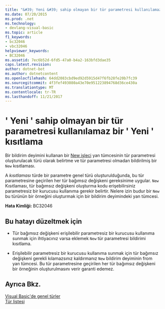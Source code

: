 ```yaml
---
title: "&#39; Yeni &#39; sahip olmayan bir tür parametresi kullanılamaz bir &#39; Yeni &#39; kısıtlama"
ms.date: 07/20/2015
ms.prod: .net
ms.technology:
- devlang-visual-basic
ms.topic: article
f1_keywords:
- bc32046
- vbc32046
helpviewer_keywords:
- BC32046
ms.assetid: 7ec6b52d-6fd5-47a0-b4a2-163bfd3dae35
caps.latest.revision: 
author: dotnet-bot
ms.author: dotnetcontent
ms.openlocfilehash: 64dd2083cbd9ed92d5915d47f6fb28fe20b7fc39
ms.sourcegitcommit: 4f3fef493080a43e70e951223894768d36ce430a
ms.translationtype: MT
ms.contentlocale: tr-TR
ms.lasthandoff: 11/21/2017
---
```

# <a name="39new39-cannot-be-used-on-a-type-parameter-that-does-not-have-a-39new39-constraint"></a>&#39; Yeni &#39; sahip olmayan bir tür parametresi kullanılamaz bir &#39; Yeni &#39; kısıtlama
Bir bildirim deyimini kullanan bir [New işleci](../../visual-basic/language-reference/operators/new-operator.md) yan tümcesinin tür parametresi oluşturulacak türü olarak belirtme ve tür parametresi olmadan bildirilmiş bir `New` kısıtlaması.  
  
 A *kısıtlaması* türde bir parametre genel türü oluşturulduğunda, bu tür parametresine geçirilen her tür bağımsız değişkeni gereksinime uygular. `New` Kısıtlaması, tür bağımsız değişkeni oluşturma kodu erişebilirsiniz parametresiz bir kurucusu kullanıma gerekir belirtir. Nelere izin budur bir `New` bu türünün bir örneğini oluşturmak için bir bildirim deyimindeki yan tümcesi.  
  
 **Hata Kimliği:** BC32046  
  
## <a name="to-correct-this-error"></a>Bu hatayı düzeltmek için  
  
-   Tür bağımsız değişkeni erişilebilir parametresiz bir kurucusu kullanıma sunmak için ihtiyacınız varsa eklemek `New` tür parametresi bildirimi kısıtlama.  
  
-   Erişilebilir parametresiz bir kurucusu kullanıma sunmak için tür bağımsız değişkeni gerekli kılamazsınız kaldırmanız `New` bildirim deyiminin from yan tümcesi. Bu tür parametresine geçirilen her tür bağımsız değişkeni bir örneğinin oluşturulmasını verir garanti edemez.  
  
## <a name="see-also"></a>Ayrıca Bkz.  
 [Visual Basic'de genel türler](../../visual-basic/programming-guide/language-features/data-types/generic-types.md)  
 [Tür listesi](../../visual-basic/language-reference/statements/type-list.md)

